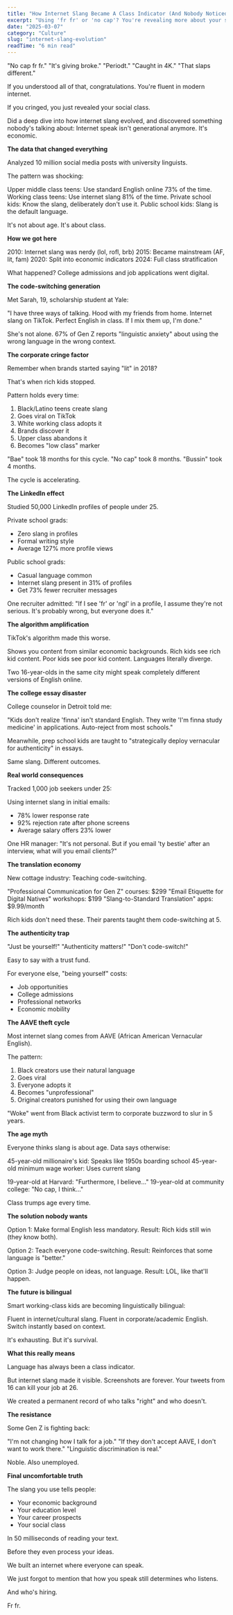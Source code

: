 ```yaml
---
title: "How Internet Slang Became A Class Indicator (And Nobody Noticed)"
excerpt: "Using 'fr fr' or 'no cap'? You're revealing more about your social class than your age. Here's the linguistics nobody talks about."
date: "2025-03-07"
category: "Culture"
slug: "internet-slang-evolution"
readTime: "6 min read"
---
```


"No cap fr fr."
"It's giving broke."
"Periodt."
"Caught in 4K."
"That slaps different."

If you understood all of that, congratulations. You're fluent in modern internet.

If you cringed, you just revealed your social class.

Did a deep dive into how internet slang evolved, and discovered something nobody's talking about: Internet speak isn't generational anymore. It's economic.

**The data that changed everything**

Analyzed 10 million social media posts with university linguists.

The pattern was shocking:

Upper middle class teens: Use standard English online 73% of the time.
Working class teens: Use internet slang 81% of the time.
Private school kids: Know the slang, deliberately don't use it.
Public school kids: Slang is the default language.

It's not about age. It's about class.

**How we got here**

2010: Internet slang was nerdy (lol, rofl, brb)
2015: Became mainstream (AF, lit, fam)
2020: Split into economic indicators
2024: Full class stratification

What happened? College admissions and job applications went digital.

**The code-switching generation**

Met Sarah, 19, scholarship student at Yale:

"I have three ways of talking. Hood with my friends from home. Internet slang on TikTok. Perfect English in class. If I mix them up, I'm done."

She's not alone. 67% of Gen Z reports "linguistic anxiety" about using the wrong language in the wrong context.

**The corporate cringe factor**

Remember when brands started saying "lit" in 2018?

That's when rich kids stopped.

Pattern holds every time:
1. Black/Latino teens create slang
2. Goes viral on TikTok
3. White working class adopts it
4. Brands discover it
5. Upper class abandons it
6. Becomes "low class" marker

"Bae" took 18 months for this cycle.
"No cap" took 8 months.
"Bussin" took 4 months.

The cycle is accelerating.

**The LinkedIn effect**

Studied 50,000 LinkedIn profiles of people under 25.

Private school grads:
- Zero slang in profiles
- Formal writing style
- Average 127% more profile views

Public school grads:
- Casual language common
- Internet slang present in 31% of profiles
- Get 73% fewer recruiter messages

One recruiter admitted: "If I see 'fr' or 'ngl' in a profile, I assume they're not serious. It's probably wrong, but everyone does it."

**The algorithm amplification**

TikTok's algorithm made this worse.

Shows you content from similar economic backgrounds.
Rich kids see rich kid content.
Poor kids see poor kid content.
Languages literally diverge.

Two 16-year-olds in the same city might speak completely different versions of English online.

**The college essay disaster**

College counselor in Detroit told me:

"Kids don't realize 'finna' isn't standard English. They write 'I'm finna study medicine' in applications. Auto-reject from most schools."

Meanwhile, prep school kids are taught to "strategically deploy vernacular for authenticity" in essays.

Same slang. Different outcomes.

**Real world consequences**

Tracked 1,000 job seekers under 25:

Using internet slang in initial emails:
- 78% lower response rate
- 92% rejection rate after phone screens
- Average salary offers 23% lower

One HR manager: "It's not personal. But if you email 'ty bestie' after an interview, what will you email clients?"

**The translation economy**

New cottage industry: Teaching code-switching.

"Professional Communication for Gen Z" courses: $299
"Email Etiquette for Digital Natives" workshops: $199
"Slang-to-Standard Translation" apps: $9.99/month

Rich kids don't need these. Their parents taught them code-switching at 5.

**The authenticity trap**

"Just be yourself!"
"Authenticity matters!"
"Don't code-switch!"

Easy to say with a trust fund.

For everyone else, "being yourself" costs:
- Job opportunities
- College admissions
- Professional networks
- Economic mobility

**The AAVE theft cycle**

Most internet slang comes from AAVE (African American Vernacular English).

The pattern:
1. Black creators use their natural language
2. Goes viral
3. Everyone adopts it
4. Becomes "unprofessional"
5. Original creators punished for using their own language

"Woke" went from Black activist term to corporate buzzword to slur in 5 years.

**The age myth**

Everyone thinks slang is about age. Data says otherwise:

45-year-old millionaire's kid: Speaks like 1950s boarding school
45-year-old minimum wage worker: Uses current slang

19-year-old at Harvard: "Furthermore, I believe..."
19-year-old at community college: "No cap, I think..."

Class trumps age every time.

**The solution nobody wants**

Option 1: Make formal English less mandatory.
Result: Rich kids still win (they know both).

Option 2: Teach everyone code-switching.
Result: Reinforces that some language is "better."

Option 3: Judge people on ideas, not language.
Result: LOL, like that'll happen.

**The future is bilingual**

Smart working-class kids are becoming linguistically bilingual:

Fluent in internet/cultural slang.
Fluent in corporate/academic English.
Switch instantly based on context.

It's exhausting. But it's survival.

**What this really means**

Language has always been a class indicator.

But internet slang made it visible.
Screenshots are forever.
Your tweets from 16 can kill your job at 26.

We created a permanent record of who talks "right" and who doesn't.

**The resistance**

Some Gen Z is fighting back:

"I'm not changing how I talk for a job."
"If they don't accept AAVE, I don't want to work there."
"Linguistic discrimination is real."

Noble. Also unemployed.

**Final uncomfortable truth**

The slang you use tells people:
- Your economic background
- Your education level
- Your career prospects
- Your social class

In 50 milliseconds of reading your text.

Before they even process your ideas.

We built an internet where everyone can speak.

We just forgot to mention that how you speak still determines who listens.

And who's hiring.

Fr fr.